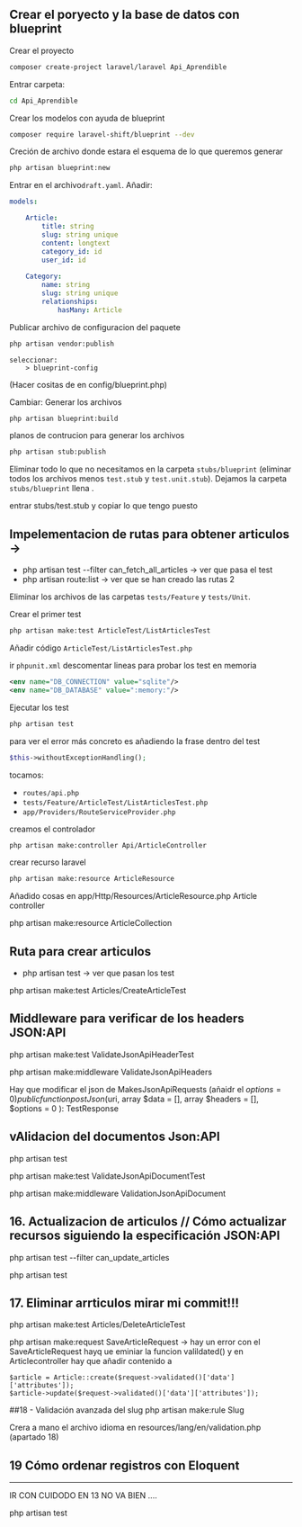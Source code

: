 ## Crear el poryecto y la base de datos con blueprint

Crear el proyecto 
```bash
composer create-project laravel/laravel Api_Aprendible
```
 
Entrar carpeta:
```bash
cd Api_Aprendible
```

Crear los modelos con ayuda de blueprint
```bash
composer require laravel-shift/blueprint --dev
```

Creción de archivo donde estara el esquema de lo que queremos generar
```bash
php artisan blueprint:new
```

Entrar en el archivo`draft.yaml`. Añadir:
```yaml
models:

    Article:
        title: string
        slug: string unique
        content: longtext
        category_id: id
        user_id: id 
    
    Category:
        name: string
        slug: string unique
        relationships:
            hasMany: Article

```

Publicar archivo de configuracion del paquete 
```bash
php artisan vendor:publish 
```
    seleccionar:
        > blueprint-config    


(Hacer cositas de en config/blueprint.php)

Cambiar: 
Generar los archivos
```bash
php artisan blueprint:build
```


planos de contrucion para generar los archivos
```bash
php artisan stub:publish
```
Eliminar todo lo que no necesitamos en la carpeta `stubs/blueprint` (eliminar todos los archivos menos  `test.stub` y `test.unit.stub`). Dejamos la carpeta `stubs/blueprint` llena .


entrar stubs/test.stub y copiar lo que tengo puesto 



## Impelementacion de rutas para obtener articulos    -> 
- php artisan test --filter can_fetch_all_articles -> ver que pasa el test
- php artisan route:list -> ver que se han creado las rutas 2


Eliminar los archivos de las carpetas `tests/Feature` y `tests/Unit`.

Crear el primer test 
```bash
php artisan make:test ArticleTest/ListArticlesTest
```
Añadir código `ArticleTest/ListArticlesTest.php`

ir `phpunit.xml` descomentar lineas para probar los test en memoria 
```xml
<env name="DB_CONNECTION" value="sqlite"/>
<env name="DB_DATABASE" value=":memory:"/>
```

Ejecutar los test
```bash
php artisan test
```
para ver el error más concreto es añadiendo la frase dentro del test
```php
$this->withoutExceptionHandling(); 
```
tocamos:
- `routes/api.php`
- `tests/Feature/ArticleTest/ListArticlesTest.php`
- `app/Providers/RouteServiceProvider.php`

creamos el controlador
```bash 
php artisan make:controller Api/ArticleController
```

crear recurso laravel   
```bash
php artisan make:resource ArticleResource
```
Añadido cosas en app/Http/Resources/ArticleResource.php
Article controller

php artisan make:resource ArticleCollection 



## Ruta para crear articulos 
- php artisan test -> ver que pasan los test

php artisan make:test Articles/CreateArticleTest

## Middleware para verificar de los headers JSON:API

php artisan make:test ValidateJsonApiHeaderTest

php artisan make:middleware ValidateJsonApiHeaders



Hay que modificar el json de  MakesJsonApiRequests (añaidr el $options = 0 )
    public function postJson($uri, array $data = [], array $headers = [],  $options = 0 ): TestResponse


## vAlidacion del documentos Json:API
php artisan test 

php artisan make:test ValidateJsonApiDocumentTest

php artisan make:middleware ValidationJsonApiDocument


## 16. Actualizacion de articulos // Cómo actualizar recursos siguiendo la especificación JSON:API
php artisan test --filter can_update_articles

php artisan test 

## 17.  Eliminar arrticulos  mirar mi commit!!!
php artisan make:test Articles/DeleteArticleTest

php artisan make:request SaveArticleRequest   -> hay un error con el SaveArticleRequest  hayq ue eminiar la funcion valildated() y en Articlecontroller hay que añadir contenido a         

    $article = Article::create($request->validated()['data']['attributes']);
    $article->update($request->validated()['data']['attributes']);

##18 - Validación avanzada del slug
php artisan make:rule Slug

Crera a mano el archivo idioma en resources/lang/en/validation.php (apartado 18)

## 19 Cómo ordenar registros con Eloquent

-----------
IR CON CUIDODO EN 13 NO VA BIEN ....


php artisan test 


